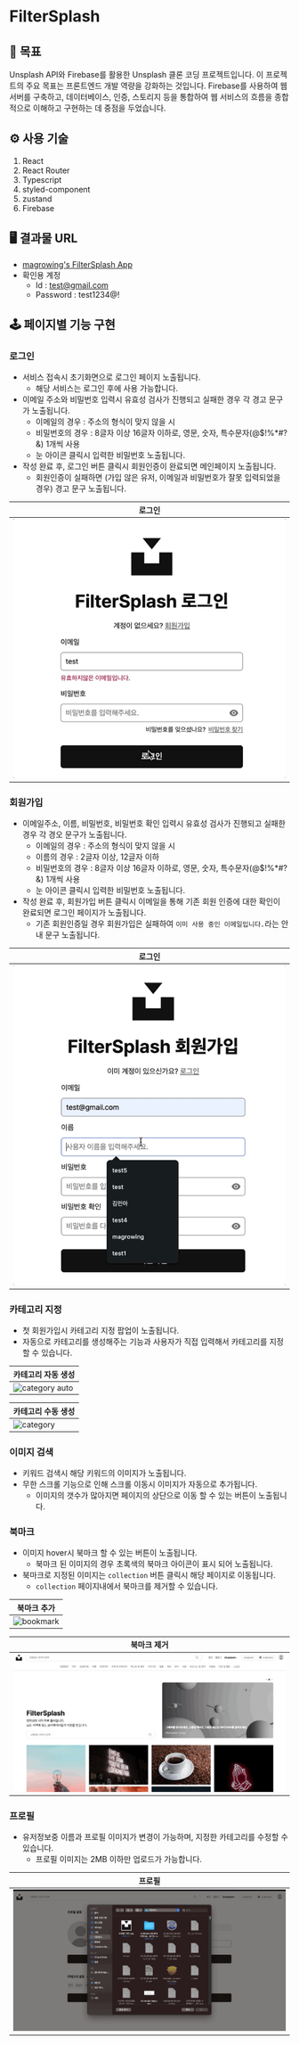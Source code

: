 # FilterSplash

## 🎯 목표

Unsplash API와 Firebase를 활용한 Unsplash 클론 코딩 프로젝트입니다. 이 프로젝트의 주요 목표는 프론트엔드 개발 역량을 강화하는 것입니다. Firebase를 사용하여 웹 서버를 구축하고, 데이터베이스, 인증, 스토리지 등을 통합하여 웹 서비스의 흐름을 종합적으로 이해하고 구현하는 데 중점을 두었습니다.

## ⚙️ 사용 기술

1. React
2. React Router
3. Typescript
4. styled-component
5. zustand
6. Firebase

## 🖥️ 결과물 URL

- [magrowing's FilterSplash App](https://filter-splash.vercel.app/login)
- 확인용 계정
  - Id : <test@gmail.com>
  - Password : test1234@!

## 🕹️ 페이지별 기능 구현

### 로그인

- 서비스 접속시 초기화면으로 로그인 페이지 노출됩니다.
  - 해당 서비스는 로그인 후에 사용 가능합니다.
- 이메일 주소와 비밀번호 입력시 유효성 검사가 진행되고 실패한 경우 각 경고 문구가 노출됩니다.
  - 이메일의 경우 : 주소의 형식이 맞지 않을 시
  - 비밀번호의 경우 : 8글자 이상 16글자 이하로, 영문, 숫자, 특수문자(@$!%\*#?&) 1개씩 사용
  - 눈 아이콘 클릭시 입력한 비밀번호 노출됩니다.
- 작성 완료 후, 로그인 버튼 클릭시 회원인증이 완료되면 메인페이지 노출됩니다.
  - 회원인증이 실패하면 (가입 않은 유저, 이메일과 비밀번호가 잘못 입력되었을 경우) 경고 문구 노출됩니다.

| 로그인                                                                                  |
| --------------------------------------------------------------------------------------- |
| ![login](https://github.com/magrowing/Github-User-Content/blob/main/login.gif?raw=true) |

### 회원가입

- 이메일주소, 이름, 비밀번호, 비밀번호 확인 입력시 유효성 검사가 진행되고 실패한 경우 각 경오 문구가 노출됩니다.
  - 이메일의 경우 : 주소의 형식이 맞지 않을 시
  - 이름의 경우 : 2글자 이상, 12글자 이하
  - 비밀번호의 경우 : 8글자 이상 16글자 이하로, 영문, 숫자, 특수문자(@$!%\*#?&) 1개씩 사용
  - 눈 아이콘 클릭시 입력한 비밀번호 노출됩니다.
- 작성 완료 후, 회원가입 버튼 클릭시 이메일을 통해 기존 회원 인증에 대한 확인이 완료되면 로그인 페이지가 노출됩니다.
  - 기존 회원인증일 경우 회원가입은 실패하여 `이미 사용 중인 이메일입니다.`라는 안내 문구 노출됩니다.

| 로그인                                                                                 |
| -------------------------------------------------------------------------------------- |
| ![login](https://github.com/magrowing/Github-User-Content/blob/main/join.gif?raw=true) |

### 카테고리 지정

- 첫 회원가입시 카테고리 지정 팝업이 노출됩니다.
- 자동으로 카테고리를 생성해주는 기능과 사용자가 직접 입력해서 카테고리를 지정할 수 있습니다.

| 카테고리 자동 생성                                                                                      |
| ------------------------------------------------------------------------------------------------------- |
| ![category auto](https://github.com/magrowing/Github-User-Content/blob/main/auto_category.gif?raw=true) |

| 카테고리 수동 생성                                                                            |
| --------------------------------------------------------------------------------------------- |
| ![category](https://github.com/magrowing/Github-User-Content/blob/main/category.gif?raw=true) |

### 이미지 검색

- 키워드 검색시 해당 키워드의 이미지가 노출됩니다.
- 무한 스크롤 기능으로 인해 스크롤 이동시 이미지가 자동으로 추가됩니다.
  - 이미지의 갯수가 많아지면 페이지의 상단으로 이동 할 수 있는 버튼이 노출됩니다.

### 북마크

- 이미지 hover시 북마크 할 수 있는 버튼이 노출됩니다.
  - 북마크 된 이미지의 경우 초록색의 북마크 아이콘이 표시 되어 노출됩니다.
- 북마크로 지정된 이미지는 `collection` 버튼 클릭시 해당 페이지로 이동됩니다.
  - `collection` 페이지내에서 북마크를 제거할 수 있습니다.

| 북마크 추가                                                                                       |
| ------------------------------------------------------------------------------------------------- |
| ![bookmark](https://github.com/magrowing/Github-User-Content/blob/main/bookmark_add.gif?raw=true) |

| 북마크 제거                                                                                          |
| ---------------------------------------------------------------------------------------------------- |
| ![bookmark](https://github.com/magrowing/Github-User-Content/blob/main/bookmark_remove.gif?raw=true) |

### 프로필

- 유저정보중 이름과 프로필 이미지가 변경이 가능하며, 지정한 카테고리를 수정할 수 있습니다.
  - 프로필 이미지는 2MB 이하만 업로드가 가능합니다.

| 프로필                                                                                      |
| ------------------------------------------------------------------------------------------- |
| ![profile](https://github.com/magrowing/Github-User-Content/blob/main/profile.gif?raw=true) |
